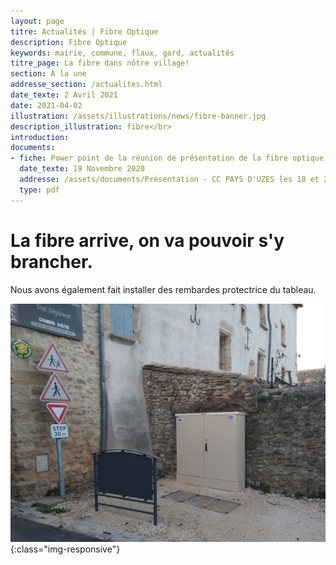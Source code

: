 ```yaml
---
layout: page
titre: Actualités | Fibre Optique
description: Fibre Optique
keywords: mairie, commune, flaux, gard, actualités
titre_page: La fibre dans nôtre village!
section: À la une
addresse_section: /actualites.html
date_texte: 2 Avril 2021
date: 2021-04-02
illustration: /assets/illustrations/news/fibre-banner.jpg
description_illustration: fibre</br>
introduction: 
documents:
- fiche: Power point de la réunion de présentation de la fibre optique (wigard)
  date_texte: 19 Novembre 2020
  addresse: /assets/documents/Présentation - CC PAYS D'UZES les 18 et 26 novembre 2020 V4.pdf
  type: pdf
---
```


# La fibre arrive, on va pouvoir s'y brancher. <br>

Nous avons également fait installer des rembardes protectrice du tableau.

![Tableau de fibre](/assets/illustrations/news/Fibre2.jpg){:class="img-responsive"}

